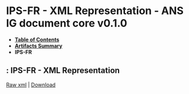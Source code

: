 # IPS-FR - XML Representation - ANS IG document core v0.1.0

* [**Table of Contents**](toc.md)
* [**Artifacts Summary**](artifacts.md)
* **IPS-FR**

## : IPS-FR - XML Representation

[Raw xml](Binary-IPS-FR-2024.01.xml) | [Download](Binary-IPS-FR-2024.01.xml)

